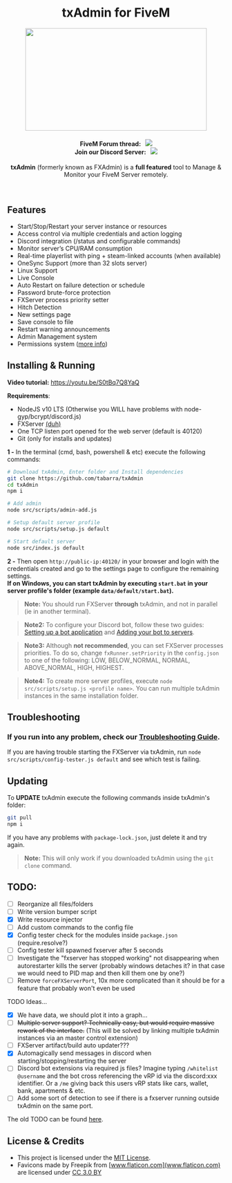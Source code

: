 <p align="center">
	<h1 align="center">
		txAdmin for FiveM
	</h1>
	<p align="center">
		<img width="420" height="237" src="https://i.imgur.com/acV0dfO.png">
	</p>
	<h4 align="center">
		FiveM Forum thread: &nbsp; <a href="https://forum.fivem.net/t/530475"><img src="https://img.shields.io/badge/dynamic/json.svg?color=green&label=txAdmin&query=views&suffix=%20views&url=https%3A%2F%2Fforum.fivem.net%2Ft%2F530475.json"></img></a>  <br/>
		Join our Discord Server: &nbsp; <a href="https://discord.gg/f3TsfvD"><img src="https://discordapp.com/api/guilds/577993482761928734/widget.png?style=shield"></img></a>
	</h4>
	<p align="center">
		<b>txAdmin</b> (formerly known as FXAdmin) is a <b>full featured</b> tool to Manage & Monitor your FiveM Server remotely.
	</p>
</p>

<br/>



## Features
- Start/Stop/Restart your server instance or resources
- Access control via multiple credentials and action logging
- Discord integration (/status and configurable commands)
- Monitor server’s CPU/RAM consumption
- Real-time playerlist with ping + steam-linked accounts (when available)
- OneSync Support (more than 32 slots server)
- Linux Support
- Live Console
- Auto Restart on failure detection or schedule
- Password brute-force protection
- FXServer process priority setter
- Hitch Detection
- New settings page
- Save console to file
- Restart warning announcements
- Admin Management system
- Permissions system ([more info](docs/permissions.md))


## Installing & Running

**Video tutorial:** https://youtu.be/S0tBq7Q8YaQ

**Requirements**:
- NodeJS v10 LTS (Otherwise you WILL have problems with node-gyp/bcrypt/discord.js)
- FXServer [(duh)](https://runtime.fivem.net/artifacts/fivem/)
- One TCP listen port opened for the web server (default is 40120)
- Git (only for installs and updates)

**1 -** In the terminal (cmd, bash, powershell & etc) execute the following commands:
```bash
# Download txAdmin, Enter folder and Install dependencies
git clone https://github.com/tabarra/txAdmin
cd txAdmin
npm i

# Add admin
node src/scripts/admin-add.js

# Setup default server profile
node src/scripts/setup.js default

# Start default server
node src/index.js default
```

**2 -** Then open `http://public-ip:40120/` in your browser and login with the credentials created and go to the settings page to configure the remaining settings.   
**If on Windows, you can start txAdmin by executing `start.bat` in your server profile's folder (example `data/default/start.bat`).**  

> **Note:** You should run FXServer **through** txAdmin, and not in parallel (ie in another terminal).  

> **Note2:** To configure your Discord bot, follow these two guides:  [Setting up a bot application](https://discordjs.guide/preparations/setting-up-a-bot-application.html) and [Adding your bot to servers](https://discordjs.guide/preparations/adding-your-bot-to-servers.html).  

> **Note3:** Although **not recommended**, you can set FXServer processes priorities. To do so, change `fxRunner.setPriority` in the `config.json` to one of the following: LOW, BELOW_NORMAL, NORMAL, ABOVE_NORMAL, HIGH, HIGHEST.  

> **Note4:** To create more server profiles, execute `node src/scripts/setup.js <profile name>`. You can run multiple txAdmin instances in the same installation folder. 

## Troubleshooting
### If you run into any problem, check our [Troubleshooting Guide](docs/troubleshooting.md).   
If you are having trouble starting the FXServer via txAdmin, run `node src/scripts/config-tester.js default` and see which test is failing.  

## Updating
To **UPDATE** txAdmin execute the following commands inside txAdmin's folder:
```bash
git pull
npm i
``` 
If you have any problems with `package-lock.json`, just delete it and try again.  
> **Note:** This will only work if you downloaded txAdmin using the `git clone` command.  


  
## TODO:
- [ ] Reorganize all files/folders
- [ ] Write version bumper script
- [x] Write resource injector
- [ ] Add custom commands to the config file
- [x] Config tester check for the modules inside `package.json` (require.resolve?)
- [ ] Config tester kill spawned fxserver after 5 seconds
- [ ] Investigate the "fxserver has stopped working" not disappearing when autorestarter kills the server (probably windows detaches it? in that case we would need to PID map and then kill them one by one?)
- [ ] Remove `forceFXServerPort`, 10x more complicated than it should be for a feature that probably won't even be used

TODO Ideas...
- [x] We have data, we should plot it into a graph...
- [ ] ~~Multiple server support? Technically easy, but would require massive rework of the interface.~~ (This will be solved by linking multiple txAdmin instances via an master control extension)
- [ ] FXServer artifact/build auto updater???
- [x] Automagically send messages in discord when starting/stopping/restarting the server
- [ ] Discord bot extensions via required js files? Imagine typing `/whitelist @username` and the bot cross referencing the vRP id via the discord:xxx identifier. Or a `/me` giving back this users vRP stats like cars, wallet, bank, apartments & etc.
- [ ] Add some sort of detection to see if there is a fxserver running outside txAdmin on the same port.

The old TODO can be found [here](docs/old_todo.md). 

## License & Credits
- This project is licensed under the [MIT License](https://github.com/tabarra/txAdmin/blob/master/LICENSE).
- Favicons made by Freepik from [www.flaticon.com](www.flaticon.com) are licensed under [CC 3.0 BY](http://creativecommons.org/licenses/by/3.0/)
